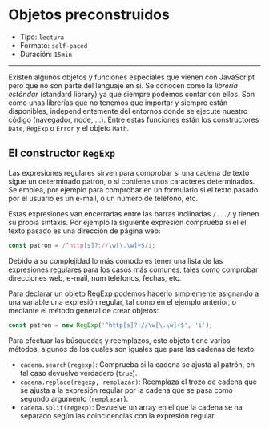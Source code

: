 # Objetos preconstruidos

* Tipo: `lectura`
* Formato: `self-paced`
* Duración: `15min`

***

Existen algunos objetos y funciones especiales que vienen con JavaScript pero
que no son parte del lenguaje en sí. Se conocen como la _librería estándar_
(standard library) ya que siempre podemos contar con ellos. Son como unas
librerías que no tenemos que importar y siempre están disponibles,
independientemente del entornos donde se ejecute nuestro código (navegador,
node, ...). Entre estas funciones están los constructores `Date`, `RegExp` o
`Error` y el objeto `Math`.

## El constructor `RegExp`

Las expresiones regulares sirven para comprobar si una cadena de texto sigue un
determinado patrón, o si contiene unos caracteres determinados. Se emplea, por
ejemplo para comprobar en un formulario si el texto pasado por el usuario es un
e-mail, o un número de teléfono, etc.

Estas expresiones van encerradas entre las barras inclinadas `/.../` y tienen
su propia sintaxis. Por ejemplo la siguiente expresión comprueba si el el texto
pasado es una dirección de página web:

```js
const patron = /^http[s]?://\w[\.\w]+$/i;
```

Debido a su complejidad lo más cómodo es tener una lista de las expresiones
regulares para los casos más comunes, tales como comprobar direcciones web,
e-mail, num teléfonos, fechas, etc.

Para declarar un objeto RegExp podemos hacerlo simplemente asignando a una
variable una expresión regular, tal como en el ejemplo anterior, o mediante el
método general de crear objetos:

```js
const patron = new RegExp('^http[s]?://\w[\.\w]+$', 'i');
```

Para efectuar las búsquedas y reemplazos, este objeto tiene varios métodos,
algunos de los cuales son iguales que para las cadenas de texto:

* `cadena.search(regexp)`: Comprueba si la cadena se ajusta al patrón, en tal
  caso devuelve verdadero (`true`).
* `cadena.replace(regexp, remplazar)`: Reemplaza el trozo de cadena que se
  ajusta a la expresión regular por la cadena que se pasa como segundo argumento
  (`remplazar`).
* `cadena.split(regexp)`: Devuelve un array en el que la cadena se ha separado
  según las coincidencias con la expresión regular.

